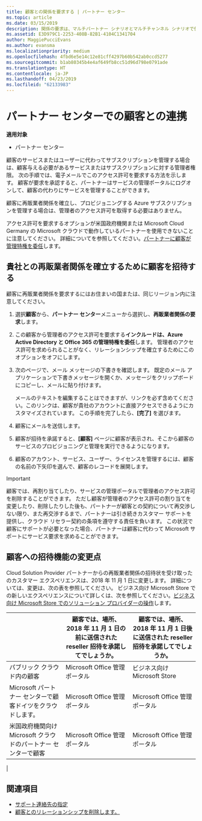 ```yaml
---
title: 顧客との関係を要求する | パートナー センター
ms.topic: article
ms.date: 03/15/2019
description: 関係の要求は、マルチパートナー シナリオとマルチチャンネル シナリオで使用されます。 また、顧客が委任された管理者特権を削除していて、プロビジョニングまたはサポートを提供するためにそれらを復元する必要がある場合にも便利です。
ms.assetid: E3D979C1-2253-408B-82B1-4104C1341704
author: MaggiePucciEvans
ms.author: evansma
ms.localizationpriority: medium
ms.openlocfilehash: 4fbd6e5e14c12e81cff4297b60b542ab0ccd5277
ms.sourcegitcommit: b1ab80345b4e4af649fb8cc51d96d798e0791ade
ms.translationtype: HT
ms.contentlocale: ja-JP
ms.lasthandoff: 04/23/2019
ms.locfileid: "62133983"
---
```

# <a name="connect-with-customers-in-partner-center"></a>パートナー センターでの顧客との連携

**適用対象**

-  パートナー センター

顧客のサービスまたはユーザーに代わってサブスクリプションを管理する場合は、顧客与える必要があるサービスまたはサブスクリプションに対する管理者権限。 次の手順では、電子メールでこのアクセス許可を要求する方法を示します。 顧客が要求を承認すると、パートナーはサービスの管理ポータルにログオンして、顧客の代わりにサービスを管理することができます。

顧客に再販業者関係を確立し、プロビジョニングする Azure サブスクリプションを管理する場合は、管理者のアクセス許可を取得する必要はありません。

アクセス許可を要求するオプションが米国政府機関または Microsoft Cloud Germany の Microsoft クラウドで動作しているパートナーを使用できないことに注意してください。 詳細についてを参照してください。[パートナーに顧客が管理特権を委任](https://docs.microsoft.com/en-us/partner-center/customers_revoke_admin_privileges)します。


## <a name="invite-a-customer-to-establish-a-reseller-relationship-with-you"></a>貴社との再販業者関係を確立するために顧客を招待する

顧客に再販業者関係を要求するにはお住まいの国または、同じリージョン内に注意してください。

1.  選択**顧客**から、**パートナー センター**メニューから選択し、**再販業者関係の要求**します。

2.  この顧客から管理者のアクセス許可を要求する**インクルードは、Azure Active Directory と Office 365 の管理特権を委任**します。 管理者のアクセス許可を求められることがなく、リレーションシップを確立するためにこのオプションをオフにします。 

3.  次のページで、メール メッセージの下書きを確認します。 既定のメール アプリケーションで下書きメッセージを開くか、メッセージをクリップボードにコピーし、メールに貼り付けます。 

    メールのテキストを編集することはできますが、リンクを必ず含めてください。このリンクは、顧客が貴社のアカウントに直接アクセスできるようにカスタマイズされています。 この手順を完了したら、**[完了]** を選びます。

3.  顧客にメールを送信します。

5.  顧客が招待を承諾すると、**[顧客]** ページに顧客が表示され、そこから顧客のサービスのプロビジョニングと管理を実行できるようになります。

 
6.  顧客のアカウント、サービス、ユーザー、ライセンスを管理するには、顧客の名前の下矢印を選んで、顧客のレコードを展開します。


> [!IMPORTANT]  
> 顧客では、再割り当てしたり、サービスの管理ポータルで管理者のアクセス許可を削除することができます。 ただし顧客が管理者のアクセス許可の割り当てを変更したり、削除したりした後も、パートナーが顧客との契約について再交渉しない限り、また再交渉するまで、パートナーは引き続きカスタマー サポートを提供し、クラウド リセラー契約の条項を遵守する責任を負います。 この状況で顧客にサポートが必要となった場合、パートナーは顧客に代わって Microsoft サポートにサービス要求を求めることができます。

## <a name="changes-to-the-customer-invitation-experience"></a>顧客への招待機能の変更点

Cloud Solution Provider パートナーからの再販業者関係の招待状を受け取ったのカスタマー エクスペリエンスは、2018 年 11 月 1 日に変更します。 詳細については、変更は、次の表を参照してください。 ビジネス向け Microsoft Store での新しいエクスペリエンスについて詳しくは、次を参照してください。[ビジネス向け Microsoft Store でのソリューション プロバイダーの操作](https://docs.microsoft.com/en-us/microsoft-store/work-with-partner-microsoft-store-business)します。

|  | 顧客では、場所、2018 年 11 月 1 日の前に送信された reseller 招待を承諾してでしょうか。 | 顧客では、場所、2018 年 11 月 1 日後に送信された reseller 招待を承諾してでしょうか。 |
|---------|---------|---------
| パブリック クラウド内の顧客 | Microsoft Office 管理ポータル | ビジネス向け Microsoft Store |
| Microsoft パートナー センターで顧客ドイツをクラウドします。 | Microsoft Office 管理ポータル | Microsoft Office 管理ポータル |
| 米国政府機関向け Microsoft クラウドのパートナー センターで顧客 | Microsoft Office 管理ポータル | Microsoft Office 管理ポータル |
|

## <a name="see-also"></a>関連項目

- [サポート連絡先の指定](assign-support-contacts.md)
- [顧客とのリレーションシップを削除します。](remove-a-relationship.md)